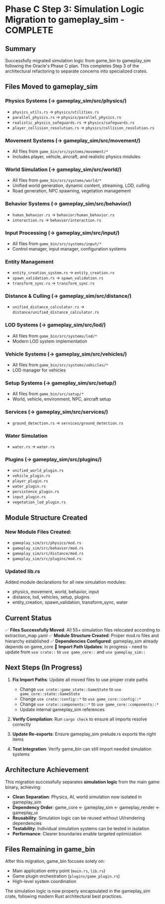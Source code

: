 # Phase C Step 3: Simulation Logic Migration to gameplay_sim - COMPLETE

## Summary

Successfully migrated simulation logic from game_bin to gameplay_sim following the Oracle's Phase C plan. This completes Step 3 of the architectural refactoring to separate concerns into specialized crates.

## Files Moved to gameplay_sim

### Physics Systems (→ gameplay_sim/src/physics/)
- `physics_utils.rs` → `physics/utilities.rs` 
- `parallel_physics.rs` → `physics/parallel_physics.rs`
- `realistic_physics_safeguards.rs` → `physics/safeguards.rs`
- `player_collision_resolution.rs` → `physics/collision_resolution.rs`

### Movement Systems (→ gameplay_sim/src/movement/)
- All files from `game_bin/src/systems/movement/*`
- Includes player, vehicle, aircraft, and realistic physics modules

### World Simulation (→ gameplay_sim/src/world/)
- All files from `game_bin/src/systems/world/*`
- Unified world generation, dynamic content, streaming, LOD, culling
- Road generation, NPC spawning, vegetation management

### Behavior Systems (→ gameplay_sim/src/behavior/)
- `human_behavior.rs` → `behavior/human_behavior.rs`
- `interaction.rs` → `behavior/interaction.rs`

### Input Processing (→ gameplay_sim/src/input/)
- All files from `game_bin/src/systems/input/*`
- Control manager, input manager, configuration systems

### Entity Management
- `entity_creation_system.rs` → `entity_creation.rs`
- `spawn_validation.rs` → `spawn_validation.rs`
- `transform_sync.rs` → `transform_sync.rs`

### Distance & Culling (→ gameplay_sim/src/distance/)
- `unified_distance_calculator.rs` → `distance/unified_distance_calculator.rs`

### LOD Systems (→ gameplay_sim/src/lod/)
- All files from `game_bin/src/systems/lod/*`
- Modern LOD system implementation

### Vehicle Systems (→ gameplay_sim/src/vehicles/)
- All files from `game_bin/src/systems/vehicles/*`
- LOD manager for vehicles

### Setup Systems (→ gameplay_sim/src/setup/)
- All files from `game_bin/src/setup/*`
- World, vehicle, environment, NPC, aircraft setup

### Services (→ gameplay_sim/src/services/)
- `ground_detection.rs` → `services/ground_detection.rs`

### Water Simulation
- `water.rs` → `water.rs`

### Plugins (→ gameplay_sim/src/plugins/)
- `unified_world_plugin.rs`
- `vehicle_plugin.rs`
- `player_plugin.rs`
- `water_plugin.rs`
- `persistence_plugin.rs`
- `input_plugin.rs`
- `vegetation_lod_plugin.rs`

## Module Structure Created

### New Module Files Created:
- `gameplay_sim/src/physics/mod.rs`
- `gameplay_sim/src/behavior/mod.rs`
- `gameplay_sim/src/distance/mod.rs`
- `gameplay_sim/src/plugins/mod.rs`

### Updated lib.rs
Added module declarations for all new simulation modules:
- physics, movement, world, behavior, input
- distance, lod, vehicles, setup, plugins
- entity_creation, spawn_validation, transform_sync, water

## Current Status

✅ **Files Successfully Moved**: All 55+ simulation files relocated according to extraction_map.yaml
✅ **Module Structure Created**: Proper mod.rs files and hierarchy established
✅ **Dependencies Configured**: gameplay_sim already depends on game_core
🔄 **Import Path Updates**: In progress - need to update from `use crate::` to `use game_core::` and `use gameplay_sim::`

## Next Steps (In Progress)

1. **Fix Import Paths**: Update all moved files to use proper crate paths
   - Change `use crate::game_state::GameState` to `use game_core::state::GameState`
   - Change `use crate::config::*` to `use game_core::config::*`
   - Change `use crate::components::*` to `use game_core::components::*`
   - Update internal gameplay_sim references

2. **Verify Compilation**: Run `cargo check` to ensure all imports resolve correctly

3. **Update Re-exports**: Ensure gameplay_sim prelude.rs exports the right items

4. **Test Integration**: Verify game_bin can still import needed simulation systems

## Architecture Achievement

This migration successfully separates **simulation logic** from the main game binary, achieving:

- **Clean Separation**: Physics, AI, world simulation now isolated in gameplay_sim
- **Dependency Order**: game_core ← gameplay_sim ← gameplay_render ← gameplay_ui
- **Reusability**: Simulation logic can be reused without UI/rendering dependencies
- **Testability**: Individual simulation systems can be tested in isolation
- **Performance**: Clearer boundaries enable targeted optimization

## Files Remaining in game_bin

After this migration, game_bin focuses solely on:
- Main application entry point (`main.rs`, `lib.rs`)
- Game plugin orchestration (`plugins/game_plugin.rs`)
- High-level system coordination

The simulation logic is now properly encapsulated in the gameplay_sim crate, following modern Rust architectural best practices.
